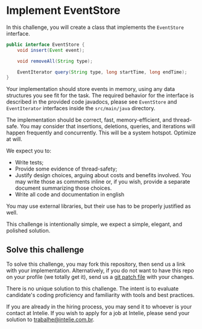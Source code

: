 # Implement EventStore

In this challenge, you will create a class that implements the `EventStore` 
interface.
 
```java
public interface EventStore {
    void insert(Event event);

    void removeAll(String type);

    EventIterator query(String type, long startTime, long endTime);
}
```

Your implementation should store events in memory, using any data structures 
you see fit for the task. The required behavior for the interface is described in the
provided code javadocs, please see `EventStore` and `EventIterator`
interfaces inside the `src/main/java` directory.
 
The implementation should be correct, fast, memory-efficient, and thread-safe. 
You may consider that insertions, deletions, queries, and iterations 
will happen frequently and concurrently. This will be a system hotspot. Optimize at will. 

We expect you to:
* Write tests;
* Provide some evidence of thread-safety;
* Justify design choices, arguing about costs 
  and benefits involved. You may write those as comments 
  inline or, if you wish, provide a separate document 
  summarizing those choices.
* Write all code and documentation in english
  
You may use external libraries, but their use has to be 
properly justified as well.
 
This challenge is intentionally simple, we expect a simple,
elegant, and polished solution.

## Solve this challenge

To solve this challenge, you may fork this repository, then 
send us a link with your implementation. Alternatively, if you do not want to have this repo on
your profile (we totally get it), send us a 
[git patch file](https://www.devroom.io/2009/10/26/how-to-create-and-apply-a-patch-with-git/) 
with your changes.

There is no unique solution to this challenge. The intent is to evaluate candidate's coding proficiency and familiarity with tools and best practices.

If you are already in the hiring process, you may send it to 
 whoever is your contact at Intelie. If you wish to apply for a job at 
 Intelie, please send your solution to [trabalhe@intelie.com.br](mailto:trabalhe@intelie.com.br).
